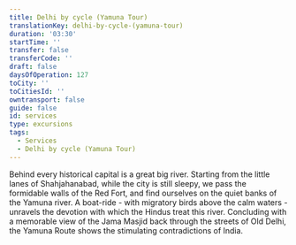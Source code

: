 ```yaml
---
title: Delhi by cycle (Yamuna Tour)
translationKey: delhi-by-cycle-(yamuna-tour)
duration: '03:30'
startTime: ''
transfer: false
transferCode: ''
draft: false
daysOfOperation: 127
toCity: ''
toCitiesId: ''
owntransport: false
guide: false
id: services
type: excursions
tags:
  - Services
  - Delhi by cycle (Yamuna Tour)
---
```

Behind every historical capital is a great big river. Starting from the little lanes of Shahjahanabad, while the city is still sleepy, we pass the formidable walls of the Red Fort, and find ourselves on the quiet banks of the Yamuna river. A boat-ride - with migratory birds above the calm waters - unravels the devotion with which the Hindus treat this river. Concluding with a memorable view of the Jama Masjid back through the streets of Old Delhi, the Yamuna Route shows the stimulating contradictions of India.